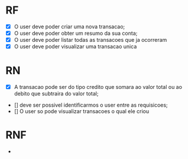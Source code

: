 # RF

- [x] O user deve poder criar uma nova transacao;
- [x] O user deve poder obter um resumo da sua conta;
- [x] O user deve poder listar todas as transacoes que ja ocorreram
- [x] O user deve poder visualizar uma transacao unica
# RN

- [x] A transacao pode ser do tipo credito que somara ao valor total ou ao debito que subtraira do valor total;
- [] deve ser possivel identificarmos o user entre as requisicoes;
- [] O user so pode visualizar transacoes o qual ele criou

# RNF

-
